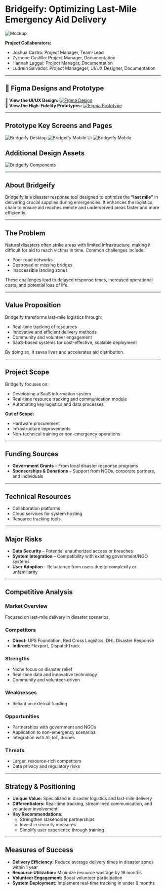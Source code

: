 # Bridgeify: Optimizing Last-Mile Emergency Aid Delivery

![Mockup](https://github.com/ludreinsalvador/bridgeify-prototype/blob/main/bridgeify-mockup.png)

**Project Collaborators:**    
- Joshua Castro: Project Manager, Team-Lead  
- Zyrhone Castillo: Project Manager, Documentation
- Hannah Laggui: Project Manager, Documentation
- Ludrein Salvador: Project Manageger, UI/UX Designer, Documentation

---

## 📱 Figma Designs and Prototype  
🔗 **View the UI/UX Design:** [![Figma Design](https://img.shields.io/badge/Figma-Design-blue?logo=figma)](https://www.figma.com/design/01EfrBwrO9joKd3AbDZpPK/Bridgeify-UI?node-id=215-558&t=mh1YifvfaARbIczJ-1)  
🔗 **View the High-Fidelity Prototypes:** [![Figma Prototype](https://img.shields.io/badge/Figma-Prototype-blue?logo=figma)](https://www.figma.com/proto/01EfrBwrO9joKd3AbDZpPK/Bridgeify-UI?node-id=3903-244&t=LVnEctZhB1fev7CM-1&scaling=min-zoom&content-scaling=fixed&page-id=215%3A558)

---

## Prototype Key Screens and Pages  
![Bridgeify Desktop](bridgeify-desktop.png)
![Bridgeify Mobile Ui](bridgeify-mobile-ui.png)
![Bridgeify Mobile](bridgeify-mobile.png)

## Additional Design Assets
![Bridgeify Components](bridgeify-components.png)

---

## About Bridgeify  
Bridgeify is a disaster response tool designed to optimize the **“last mile”** in delivering crucial supplies during emergencies. It enhances the logistics chain to ensure aid reaches remote and underserved areas faster and more efficiently.

---

## The Problem  
Natural disasters often strike areas with limited infrastructure, making it difficult for aid to reach victims in time. Common challenges include:  
- Poor road networks  
- Destroyed or missing bridges  
- Inaccessible landing zones  

These challenges lead to delayed response times, increased operational costs, and potential loss of life.

---

## Value Proposition  
Bridgeify transforms last-mile logistics through:  
- Real-time tracking of resources  
- Innovative and efficient delivery methods  
- Community and volunteer engagement  
- SaaS-based systems for cost-effective, scalable deployment  

By doing so, it saves lives and accelerates aid distribution.

---

## Project Scope  
Bridgeify focuses on:  
- Developing a SaaS information system  
- Real-time resource tracking and communication module  
- Automating key logistics and data processes  

**Out of Scope:**  
- Hardware procurement  
- Infrastructure improvements  
- Non-technical training or non-emergency operations

---

## Funding Sources  
- **Government Grants** – From local disaster response programs  
- **Sponsorships & Donations** – Support from NGOs, corporate partners, and individuals  

---

## Technical Resources  
- Collaboration platforms  
- Cloud services for system hosting  
- Resource tracking tools  

---

## Major Risks  
- **Data Security** – Potential unauthorized access or breaches  
- **System Integration** – Compatibility with existing government/NGO systems  
- **User Adoption** – Reluctance from users due to complexity or unfamiliarity  

---

## Competitive Analysis  

### Market Overview  
Focused on last-mile delivery in disaster scenarios.

### Competitors  
- **Direct:** UPS Foundation, Red Cross Logistics, DHL Disaster Response  
- **Indirect:** Flexport, DispatchTrack  

### Strengths  
- Niche focus on disaster relief  
- Real-time data and innovative technology  
- Community and volunteer-driven  

### Weaknesses  
- Reliant on external funding  

### Opportunities  
- Partnerships with government and NGOs  
- Application to non-emergency scenarios  
- Integration with AI, IoT, drones  

### Threats  
- Larger, resource-rich competitors  
- Data privacy and regulatory risks  

---

## Strategy & Positioning  
- **Unique Value:** Specialized in disaster logistics and last-mile delivery  
- **Differentiators:** Real-time tracking, streamlined communication, and volunteer involvement  
- **Key Recommendations:**  
  - Strengthen stakeholder partnerships  
  - Invest in security measures  
  - Simplify user experience through training  

---

## Measures of Success  
- **Delivery Efficiency:** Reduce average delivery times in disaster zones within 1 year  
- **Resource Utilization:** Minimize resource wastage by 18 months  
- **Volunteer Engagement:** Boost volunteer participation  
- **System Deployment:** Implement real-time tracking in under 6 months


